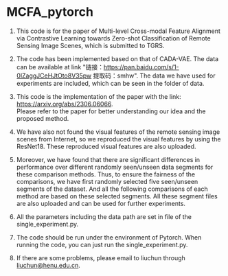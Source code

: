 # MCFA_pytorch

1. This code is for the paper of  Multi-level Cross-modal Feature Alignment via Contrastive Learning towards Zero-shot 
Classification of Remote Sensing Image Scenes, which is submitted to TGRS. 

2. The code has been implemented based on that of CADA-VAE. The data can be available at link "链接：https://pan.baidu.com/s/1-0lZaggJCeHJtOto8V35pw 
提取码：smhw". The data we have used for experiments are included, which can be seen in the folder of data.


3. This code is the implementation of the paper with the link: https://arxiv.org/abs/2306.06066.  
Please refer to the paper for better understanding our idea and the proposed method.

4. We have also not found  the visual features of the remote sensing image scenes from Internet, so we reproduced the visual features by using the ResNet18. 
These reproduced visual features are also uploaded.

5. Moreover, we have found that there are significant differences in performance over different randomly seen/unseen data segments for these comparison methods. 
Thus, to ensure the fairness of the comparisons, we have first randomly selected five seen/unseen segments of the dataset. 
And all the following comparisons of each method are based on these selected segments.  All these segment files are also uploaded and can be used for further experiments.

6. All the parameters including the data path  are set in file of the single_experiment.py. 

7. The code should be run under the environment of Pytorch. When running the code, you can just run the single_experiment.py. 

8. If there are some problems, please email to liuchun through liuchun@henu.edu.cn. 

